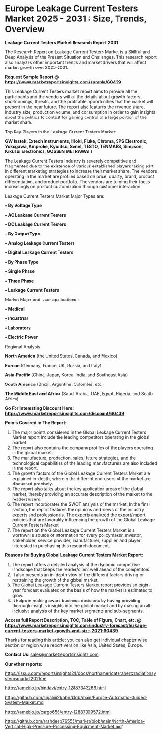 # Europe Leakage Current Testers Market 2025 - 2031 : Size, Trends, Overview

<strong>Leakage Current Testers Market Research Report 2031</strong>

The Research Report on Leakage Current Testers Market is a Skillful and Deep Analysis of the Present Situation and Challenges. This research report also analyzes other important trends and market drivers that will affect market growth over 2025-2031.

<strong>Request Sample Report @ <a href=https://www.marketreportsinsights.com/sample/60439>https://www.marketreportsinsights.com/sample/60439</a></strong>

This Leakage Current Testers market report aims to provide all the participants and the vendors will all the details about growth factors, shortcomings, threats, and the profitable opportunities that the market will present in the near future. The report also features the revenue share, industry size, production volume, and consumption in order to gain insights about the politics to contest for gaining control of a large portion of the market share.

Top Key Players in the Leakage Current Testers Market:

<strong>GW Instek, Extech Instruments, Hioki, Fluke, Chroma, SPS Electronic, Yokogawa, Amprobe, Kyoritsu, Sonel, TESTO, TENMARS, Simpson, Kikusui Electronics, GOSSEN METRAWATT</strong>

The Leakage Current Testers Industry is severely competitive and fragmented due to the existence of various established players taking part in different marketing strategies to increase their market share. The vendors operating in the market are profiled based on price, quality, brand, product differentiation, and product portfolio. The vendors are turning their focus increasingly on product customization through customer interaction.

Leakage Current Testers Market Major Types are:

<strong>• By Voltage Type

• AC Leakage Current Testers

• DC Leakage Current Testers

• By Output Type

• Analog Leakage Current Testers

• Digital Leakage Current Testers

• By Phase Type

• Single Phase

• Three Phase

• Leakage Current Testers</strong>

Market Major end-user applications :

<strong>• Medical

• Industrial

• Laboratory

• Electric Power</strong>

Regional Analysis

</u><strong><b>North America</b></strong> (the United States, Canada, and Mexico)

<strong><b>Europe </b></strong>(Germany, France, UK, Russia, and Italy)

<strong><b>Asia-Pacific</b></strong> (China, Japan, Korea, India, and Southeast Asia)

<strong><b>South America</b></strong> (Brazil, Argentina, Colombia, etc.)

<strong><b>The Middle East and Africa</b></strong> (Saudi Arabia, UAE, Egypt, Nigeria, and South Africa)

<strong>Go For Interesting Discount Here: <a href=https://www.marketreportsinsights.com/discount/60439>https://www.marketreportsinsights.com/discount/60439</a></strong>

<strong>Points Covered in The Report:</strong>
<ol>
  <li>The major points considered in the Global Leakage Current Testers Market report include the leading competitors operating in the global market.</li>
  <li>The report also contains the company profiles of the players operating in the global market.</li>
  <li>The manufacture, production, sales, future strategies, and the technological capabilities of the leading manufacturers are also included in the report.</li>
  <li>The growth factors of the Global Leakage Current Testers Market are explained in-depth, wherein the different end-users of the market are discussed precisely.</li>
  <li>The report also talks about the key application areas of the global market, thereby providing an accurate description of the market to the readers/users.</li>
  <li>The report incorporates the SWOT analysis of the market. In the final section, the report features the opinions and views of the industry experts and professionals. The experts analyzed the export/import policies that are favorably influencing the growth of the Global Leakage Current Testers Market.</li>
  <li>The report on the Global Leakage Current Testers Market is a worthwhile source of information for every policymaker, investor, stakeholder, service provider, manufacturer, supplier, and player interested in purchasing this research document.</li>
</ol>
<strong>Reasons for Buying Global Leakage Current Testers Market Report:</strong>

<ol>
  <li>The report offers a detailed analysis of the dynamic competitive landscape that keeps the reader/client well ahead of the competitors.</li>
  <li>It also presents an in-depth view of the different factors driving or restraining the growth of the global market.</li>
  <li>The Global Leakage Current Testers Market report provides an eight-year forecast evaluated on the basis of how the market is estimated to grow.</li>
  <li>It helps in making aware business decisions by having providing thorough insights insights into the global market and by making an all-inclusive analysis of the key market segments and sub-segments.</li>
</ol>
<strong>Access full Report Description, TOC, Table of Figure, Chart, etc. @ <a href=https://www.marketreportsinsights.com/industry-forecast/leakage-current-testers-market-growth-and-size-2021-60439>https://www.marketreportsinsights.com/industry-forecast/leakage-current-testers-market-growth-and-size-2021-60439</a></strong>


Thanks for reading this article; you can also get individual chapter wise section or region wise report version like Asia, United States, Europe.

<strong>Contact Us:</strong>
sales@marketreportsinsights.com

<strong>Our other reports:</strong>

<a href=https://issuu.com/reportsinsights24/docs/northamericaterahertzradiationsystemsmarket2025tre>https://issuu.com/reportsinsights24/docs/northamericaterahertzradiationsystemsmarket2025tre</a>

<a href=https://ameblo.jp/hindavi/entry-12887343266.html>https://ameblo.jp/hindavi/entry-12887343266.html</a>

<a href=https://github.com/anjaliiii21/abn/blob/main/Europe-Automatic-Guided-System-Market.md>https://github.com/anjaliiii21/abn/blob/main/Europe-Automatic-Guided-System-Market.md</a>

<a href=https://ameblo.jp/cargo656/entry-12887309572.html>https://ameblo.jp/cargo656/entry-12887309572.html</a>

<a href=https://github.com/arshdeep76555/market/blob/main/North-America-Vertical-High-Pressure-Processing-Equipment-Market.md>https://github.com/arshdeep76555/market/blob/main/North-America-Vertical-High-Pressure-Processing-Equipment-Market.md</a>"
